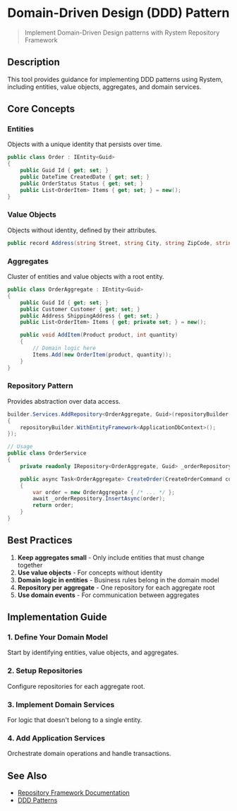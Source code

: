 # Domain-Driven Design (DDD) Pattern

> Implement Domain-Driven Design patterns with Rystem Repository Framework

## Description

This tool provides guidance for implementing DDD patterns using Rystem, including entities, value objects, aggregates, and domain services.

## Core Concepts

### Entities
Objects with a unique identity that persists over time.

```csharp
public class Order : IEntity<Guid>
{
    public Guid Id { get; set; }
    public DateTime CreatedDate { get; set; }
    public OrderStatus Status { get; set; }
    public List<OrderItem> Items { get; set; } = new();
}
```

### Value Objects
Objects without identity, defined by their attributes.

```csharp
public record Address(string Street, string City, string ZipCode, string Country);
```

### Aggregates
Cluster of entities and value objects with a root entity.

```csharp
public class OrderAggregate : IEntity<Guid>
{
    public Guid Id { get; set; }
    public Customer Customer { get; set; }
    public Address ShippingAddress { get; set; }
    public List<OrderItem> Items { get; private set; } = new();

    public void AddItem(Product product, int quantity)
    {
        // Domain logic here
        Items.Add(new OrderItem(product, quantity));
    }
}
```

### Repository Pattern
Provides abstraction over data access.

```csharp
builder.Services.AddRepository<OrderAggregate, Guid>(repositoryBuilder =>
{
    repositoryBuilder.WithEntityFramework<ApplicationDbContext>();
});

// Usage
public class OrderService
{
    private readonly IRepository<OrderAggregate, Guid> _orderRepository;

    public async Task<OrderAggregate> CreateOrder(CreateOrderCommand command)
    {
        var order = new OrderAggregate { /* ... */ };
        await _orderRepository.InsertAsync(order);
        return order;
    }
}
```

## Best Practices

1. **Keep aggregates small** - Only include entities that must change together
2. **Use value objects** - For concepts without identity
3. **Domain logic in entities** - Business rules belong in the domain model
4. **Repository per aggregate** - One repository for each aggregate root
5. **Use domain events** - For communication between aggregates

## Implementation Guide

### 1. Define Your Domain Model
Start by identifying entities, value objects, and aggregates.

### 2. Setup Repositories
Configure repositories for each aggregate root.

### 3. Implement Domain Services
For logic that doesn't belong to a single entity.

### 4. Add Application Services
Orchestrate domain operations and handle transactions.

## See Also

- [Repository Framework Documentation](https://github.com/KeyserDSoze/Rystem/tree/master/src/Repository)
- [DDD Patterns](https://martinfowler.com/tags/domain%20driven%20design.html)

